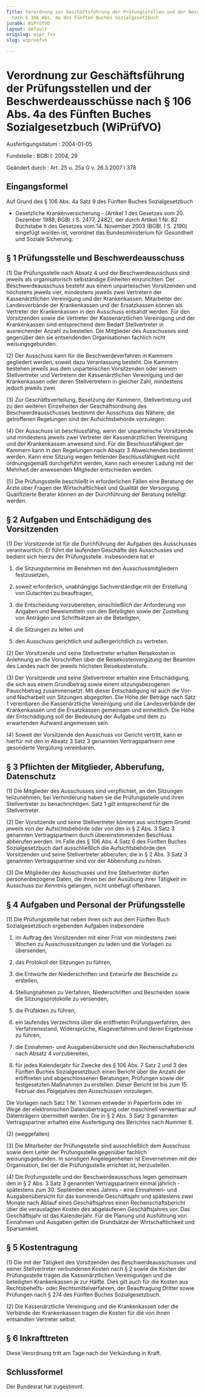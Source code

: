 ```yaml
---
Title: Verordnung zur Geschäftsführung der Prüfungsstellen und der Beschwerdeausschüsse
  nach § 106 Abs. 4a des Fünften Buches Sozialgesetzbuch
jurabk: WiPrüfVO
layout: default
origslug: wipr_fvo
slug: wipruefvo

---
```


# Verordnung zur Geschäftsführung der Prüfungsstellen und der Beschwerdeausschüsse nach § 106 Abs. 4a des Fünften Buches Sozialgesetzbuch (WiPrüfVO)

Ausfertigungsdatum
:   2004-01-05

Fundstelle
:   BGBl I: 2004, 29

Geändert durch
:   Art. 25 u. 25a G v. 26.3.2007 I 378

## Eingangsformel

Auf Grund des § 106 Abs. 4a Satz 9 des Fünften Buches Sozialgesetzbuch
- Gesetzliche Krankenversicherung - (Artikel 1 des Gesetzes vom 20.
Dezember 1988, BGBl. I S. 2477, 2482), der durch Artikel 1 Nr. 82
Buchstabe h des Gesetzes vom 14. November 2003 (BGBl. I S. 2190)
eingefügt worden ist, verordnet das Bundesministerium für Gesundheit
und Soziale Sicherung:

## § 1 Prüfungsstelle und Beschwerdeausschuss

(1) Die Prüfungsstelle nach Absatz 4 und der Beschwerdeausschuss sind
jeweils als organisatorisch selbständige Einheiten einzurichten. Der
Beschwerdeausschuss besteht aus einem unparteiischen Vorsitzenden und
höchstens jeweils vier, mindestens jeweils zwei Vertretern der
Kassenärztlichen Vereinigung und der Krankenkassen. Mitarbeiter der
Landesverbände der Krankenkassen und der Ersatzkassen können als
Vertreter der Krankenkassen in den Ausschuss entsandt werden. Für den
Vorsitzenden sowie die Vertreter der Kassenärztlichen Vereinigung und
der Krankenkassen sind entsprechend dem Bedarf Stellvertreter in
ausreichender Anzahl zu bestellen. Die Mitglieder des Ausschusses sind
gegenüber den sie entsendenden Organisationen fachlich nicht
weisungsgebunden.

(2) Der Ausschuss kann für die Beschwerdeverfahren in Kammern
gegliedert werden, soweit dazu Veranlassung besteht. Die Kammern
bestehen jeweils aus dem unparteiischen Vorsitzenden oder seinem
Stellvertreter und Vertretern der Kassenärztlichen Vereinigung und der
Krankenkassen oder deren Stellvertretern in gleicher Zahl, mindestens
jedoch jeweils zwei.

(3) Zur Geschäftsverteilung, Besetzung der Kammern, Stellvertretung
und zu den weiteren Einzelheiten der Geschäftsordnung des
Beschwerdeausschusses bestimmt der Ausschuss das Nähere; die
getroffenen Regelungen sind der Aufsichtsbehörde vorzulegen.

(4) Der Ausschuss ist beschlussfähig, wenn der unparteiische
Vorsitzende und mindestens jeweils zwei Vertreter der Kassenärztlichen
Vereinigung und der Krankenkassen anwesend sind. Für die
Beschlussfähigkeit der Kammern kann in den Regelungen nach Absatz 3
Abweichendes bestimmt werden. Kann eine Sitzung wegen fehlender
Beschlussfähigkeit nicht ordnungsgemäß durchgeführt werden, kann nach
erneuter Ladung mit der Mehrheit der anwesenden Mitglieder entschieden
werden.

(5) Die Prüfungsstelle beschließt in erforderlichen Fällen eine
Beratung der Ärzte über Fragen der Wirtschaftlichkeit und Qualität der
Versorgung. Qualifizierte Berater können an der Durchführung der
Beratung beteiligt werden.

## § 2 Aufgaben und Entschädigung des Vorsitzenden

(1) Der Vorsitzende ist für die Durchführung der Aufgaben des
Ausschusses verantwortlich. Er führt die laufenden Geschäfte des
Ausschusses und bedient sich hierzu der Prüfungsstelle. Insbesondere
hat er

1.  die Sitzungstermine im Benehmen mit den Ausschussmitgliedern
    festzusetzen,


2.  soweit erforderlich, unabhängige Sachverständige mit der Erstellung
    von Gutachten zu beauftragen,


3.  die Entscheidung vorzubereiten, einschließlich der Anforderung von
    Angaben und Beweismitteln von den Beteiligten sowie der Zustellung von
    Anträgen und Schriftsätzen an die Beteiligten,


4.  die Sitzungen zu leiten und


5.  den Ausschuss gerichtlich und außergerichtlich zu vertreten.




(2) Der Vorsitzende und seine Stellvertreter erhalten Reisekosten in
Anlehnung an die Vorschriften über die Reisekostenvergütung der
Beamten des Landes nach der jeweils höchsten Reisekostenstufe.

(3) Der Vorsitzende und seine Stellvertreter erhalten eine
Entschädigung, die sich aus einem Grundbetrag sowie einem
sitzungsbezogenen Pauschbetrag zusammensetzt. Mit dieser Entschädigung
ist auch die Vor- und Nacharbeit von Sitzungen abgegolten. Die Höhe
der Beträge nach Satz 1 vereinbaren die Kassenärztliche Vereinigung
und die Landesverbände der Krankenkassen und die Ersatzkassen
gemeinsam und einheitlich. Die Höhe der Entschädigung soll der
Bedeutung der Aufgabe und dem zu erwartenden Aufwand angemessen sein.

(4) Soweit der Vorsitzende den Ausschuss vor Gericht vertritt, kann er
hierfür mit den in Absatz 3 Satz 3 genannten Vertragspartnern eine
gesonderte Vergütung vereinbaren.

## § 3 Pflichten der Mitglieder, Abberufung, Datenschutz

(1) Die Mitglieder des Ausschusses sind verpflichtet, an den Sitzungen
teilzunehmen; bei Verhinderung haben sie die Prüfungsstelle und ihren
Stellvertreter zu benachrichtigen. Satz 1 gilt entsprechend für die
Stellvertreter.

(2) Der Vorsitzende und seine Stellvertreter können aus wichtigem
Grund jeweils von der Aufsichtsbehörde oder von den in § 2 Abs. 3 Satz
3 genannten Vertragspartnern durch übereinstimmenden Beschluss
abberufen werden. Im Falle des § 106 Abs. 4 Satz 6 des Fünften Buches
Sozialgesetzbuch darf ausschließlich die Aufsichtsbehörde den
Vorsitzenden und seine Stellvertreter abberufen; die in § 2 Abs. 3
Satz 3 genannten Vertragspartner sind vor der Abberufung zu hören.

(3) Die Mitglieder des Ausschusses und ihre Stellvertreter dürfen
personenbezogene Daten, die ihnen bei der Ausübung ihrer Tätigkeit im
Ausschuss zur Kenntnis gelangen, nicht unbefugt offenbaren.

## § 4 Aufgaben und Personal der Prüfungsstelle

(1) Die Prüfungsstelle hat neben ihren sich aus dem Fünften Buch
Sozialgesetzbuch ergebenden Aufgaben insbesondere

1.  im Auftrag des Vorsitzenden mit einer Frist von mindestens zwei Wochen
    zu Ausschusssitzungen zu laden und die Vorlagen zu übersenden,


2.  das Protokoll der Sitzungen zu führen,


3.  die Entwürfe der Niederschriften und Entwürfe der Bescheide zu
    erstellen,


4.  Stellungnahmen zu Verfahren, Niederschriften und Bescheiden sowie die
    Sitzungsprotokolle zu versenden,


5.  die Prüfakten zu führen,


6.  ein laufendes Verzeichnis über die eröffneten Prüfungsverfahren, den
    Verfahrensstand, Widersprüche, Klageverfahren und deren Ergebnisse zu
    führen,


7.  die Einnahmen- und Ausgabenübersicht und den Rechenschaftsbericht nach
    Absatz 4 vorzubereiten,


8.  für jedes Kalenderjahr für Zwecke des § 106 Abs. 7 Satz 2 und 3 des
    Fünften Buches Sozialgesetzbuch einen Bericht über die Anzahl der
    eröffneten und abgeschlossenen Beratungen, Prüfungen sowie der
    festgesetzten Maßnahmen zu erstellen. Dieser Bericht ist bis zum 15.
    Februar des Folgejahres den Ausschüssen vorzulegen.



Die Vorlagen nach Satz 1 Nr. 1 können entweder in Papierform oder im
Wege der elektronischen Datenübertragung oder maschinell verwertbar
auf Datenträgern übermittelt werden. Die in § 2 Abs. 3 Satz 3
genannten Vertragspartner erhalten eine Ausfertigung des Berichtes
nach Nummer 8.

(2) (weggefallen)

(3) Die Mitarbeiter der Prüfungsstelle sind ausschließlich dem
Ausschuss sowie dem Leiter der Prüfungsstelle gegenüber fachlich
weisungsgebunden. In sonstigen Angelegenheiten ist Einvernehmen mit
der Organisation, bei der die Prüfungsstelle errichtet ist,
herzustellen.

(4) Die Prüfungsstelle und der Beschwerdeausschuss legen gemeinsam den
in § 2 Abs. 3 Satz 3 genannten Vertragspartnern einmal jährlich -
spätestens zum 30. September eines Jahres - eine Einnahmen- und
Ausgabenübersicht für das kommende Geschäftsjahr und spätestens zwei
Monate nach Ablauf eines Geschäftsjahres einen Rechenschaftsbericht
über die verauslagten Kosten des abgelaufenen Geschäftsjahres vor. Das
Geschäftsjahr ist das Kalenderjahr. Für die Planung und Ausführung von
Einnahmen und Ausgaben gelten die Grundsätze der Wirtschaftlichkeit
und Sparsamkeit.

## § 5 Kostentragung

(1) Die mit der Tätigkeit des Vorsitzenden des Beschwerdeausschusses
und seiner Stellvertreter verbundenen Kosten nach § 2 sowie die Kosten
der Prüfungsstelle tragen die Kassenärztlichen Vereinigungen und die
beteiligten Krankenkassen je zur Hälfte. Dies gilt auch für die Kosten
aus Rechtsbehelfs- oder Rechtsmittelverfahren, der Beauftragung
Dritter sowie Prüfungen nach § 274 des Fünften Buches
Sozialgesetzbuch.

(2) Die Kassenärztliche Vereinigung und die Krankenkassen oder die
Verbände der Krankenkassen tragen die Kosten für die von ihnen
entsandten Vertreter selbst.

## § 6 Inkrafttreten

Diese Verordnung tritt am Tage nach der Verkündung in Kraft.

## Schlussformel

Der Bundesrat hat zugestimmt.

